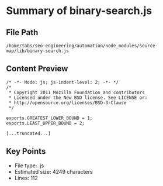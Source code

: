 # Summary of binary-search.js
  
## File Path
`/home/tabs/seo-engineering/automation/node_modules/source-map/lib/binary-search.js`

## Content Preview
```
/* -*- Mode: js; js-indent-level: 2; -*- */
/*
 * Copyright 2011 Mozilla Foundation and contributors
 * Licensed under the New BSD license. See LICENSE or:
 * http://opensource.org/licenses/BSD-3-Clause
 */

exports.GREATEST_LOWER_BOUND = 1;
exports.LEAST_UPPER_BOUND = 2;

[...truncated...]
```

## Key Points
- File type: .js
- Estimated size: 4249 characters
- Lines: 112
